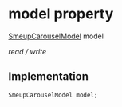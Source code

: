 


# model property






[SmeupCarouselModel](../../smeup_models_widgets_smeup_carousel_model/SmeupCarouselModel-class.md) model
  
_read / write_






## Implementation

```dart
SmeupCarouselModel model;


```







